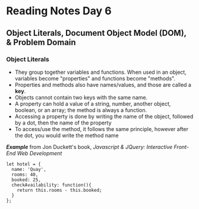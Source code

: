 # Reading Notes Day 6

## Object Literals, Document Object Model (DOM), & Problem Domain

### Object Literals

- They group together variables and functions. When used in an object, variables become "properties" and functions  become "methods".
- Properties and methods also have names/values, and those are called a **key**.
- Objects cannot contain two keys with the same name.
- A property can hold a value of a string, number, another object,  boolean, or an array; the method is always a function.
- Accessing a property is done by writing the name of the object, followed by a dot, then the name of the property
- To access/use the method, it follows the same principle, however after the dot, you would write the method name

***Example*** from Jon Duckett's book, *Javascript & JQuery: Interactive Front-End Web Development*

```
let hotel = {
  name: 'Quay',
  rooms: 40,
  booked: 25,
  checkAvailability: function(){
    return this.rooms - this.booked;
  }
};
```
